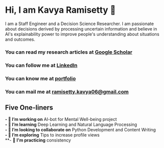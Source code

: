 # Hi, I am Kavya Ramisetty 👋

I am a Staff Engineer and a Decision Science Researcher. I am passionate about decisions derived by processing uncertain information and believe in AI's explainability power to improve people's understanding about situations and outcomes. 

### You can read my research articles at [Google Scholar](https://scholar.google.com/citations?hl=en&user=SlYH23kAAAAJ&view_op=list_works&sortby=pubdate)

### You can follow me at [LinkedIn](https://www.linkedin.com/in/kavya-ramisetty-509298104/)

### You can know me at [portfolio](https://ramisettykavya06.wixsite.com/personal)

### You can mail me at ramisetty.kavya06@gmail.com

## Five One-liners

**- 🔭 I’m working on** AI-bot for Mental Well-being project<br>
**- 🌱 I’m learning** Deep Learning and Natural Language Processing<br>
**- 👯 I’m looking to collaborate on** Python Development and Content Writing<br>
**- 🤔 I’m exploring** Tips to increase profile views<br>
**- 💬 **I'm practicing** consistency<br>
